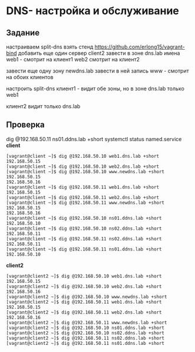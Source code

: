 # DNS- настройка и обслуживание

## Задание
настраиваем split-dns
взять стенд https://github.com/erlong15/vagrant-bind
добавить еще один сервер client2
завести в зоне dns.lab
имена
web1 - смотрит на клиент1
web2 смотрит на клиент2

завести еще одну зону newdns.lab
завести в ней запись
www - смотрит на обоих клиентов

настроить split-dns
клиент1 - видит обе зоны, но в зоне dns.lab только web1

клиент2 видит только dns.lab

## Проверка
dig @192.168.50.11 ns01.ddns.lab +short
systemctl status named.service
**client**
```
[vagrant@client ~]$ dig @192.168.50.10 web1.dns.lab +short
192.168.50.15
[vagrant@client ~]$ dig @192.168.50.10 web2.dns.lab +short
[vagrant@client ~]$ dig @192.168.50.10 www.newdns.lab +short
192.168.50.15
192.168.50.16
[vagrant@client ~]$ dig @192.168.50.11 web1.dns.lab +short
192.168.50.15
[vagrant@client ~]$ dig @192.168.50.11 web2.dns.lab +short
[vagrant@client ~]$ dig @192.168.50.11 www.newdns.lab +short
192.168.50.15
192.168.50.16
[vagrant@client ~]$ dig @192.168.50.10 ns01.ddns.lab +short
192.168.50.10
[vagrant@client ~]$ dig @192.168.50.10 ns02.ddns.lab +short
192.168.50.11
[vagrant@client ~]$ dig @192.168.50.11 ns02.ddns.lab +short
192.168.50.11
[vagrant@client ~]$ dig @192.168.50.11 ns01.ddns.lab +short
192.168.50.10
```

**client2**
```
[vagrant@client2 ~]$ dig @192.168.50.10 web1.dns.lab +short
192.168.50.15
[vagrant@client2 ~]$ dig @192.168.50.10 web2.dns.lab +short
192.168.50.16
[vagrant@client2 ~]$ dig @192.168.50.10 www.newdns.lab +short
[vagrant@client2 ~]$ dig @192.168.50.11 web1.dns.lab +short
192.168.50.15
[vagrant@client2 ~]$ dig @192.168.50.11 web2.dns.lab +short
192.168.50.16
[vagrant@client2 ~]$ dig @192.168.50.11 www.newdns.lab +short
[vagrant@client2 ~]$ dig @192.168.50.10 ns01.ddns.lab +short
[vagrant@client2 ~]$ dig @192.168.50.10 ns02.ddns.lab +short
[vagrant@client2 ~]$ dig @192.168.50.11 ns02.ddns.lab +short
[vagrant@client2 ~]$ dig @192.168.50.11 ns01.ddns.lab +short
```